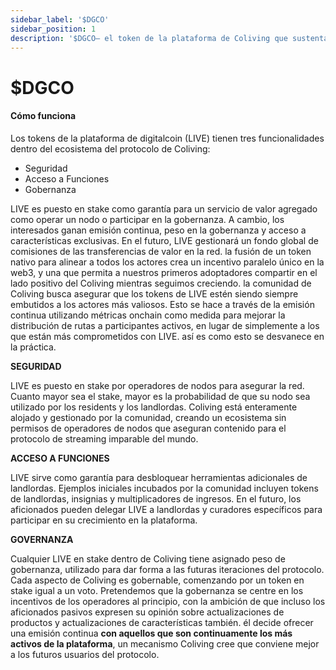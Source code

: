 ```yaml
---
sidebar_label: '$DGCO'
sidebar_position: 1
description: '$DGCO— el token de la plataforma de Coliving que sustenta las acciones de valor añadido en Coliving'
---
```


# $DGCO

#### Cómo funciona

Los tokens de la plataforma de digitalcoin \(LIVE\) tienen tres funcionalidades dentro del ecosistema del protocolo de Coliving:

* Seguridad
* Acceso a Funciones
* Gobernanza

LIVE es puesto en stake como garantía para un servicio de valor agregado como operar un nodo o participar en la gobernanza. A cambio, los interesados ganan emisión continua, peso en la gobernanza y acceso a características exclusivas. En el futuro, LIVE gestionará un fondo global de comisiones de las transferencias de valor en la red. la fusión de un token nativo para alinear a todos los actores crea un incentivo paralelo único en la web3, y una que permita a nuestros primeros adoptadores compartir en el lado positivo del Coliving mientras seguimos creciendo. la comunidad de Coliving busca asegurar que los tokens de LIVE estén siendo siempre embutidos a los actores más valiosos. Esto se hace a través de la emisión continua utilizando métricas onchain como medida para mejorar la distribución de rutas a participantes activos, en lugar de simplemente a los que están más comprometidos con LIVE. así es como esto se desvanece en la práctica.

**SEGURIDAD**

LIVE es puesto en stake por operadores de nodos para asegurar la red. Cuanto mayor sea el stake, mayor es la probabilidad de que su nodo sea utilizado por los residents y los landlordas. Coliving está enteramente alojado y gestionado por la comunidad, creando un ecosistema sin permisos de operadores de nodos que aseguran contenido para el protocolo de streaming imparable del mundo.

**ACCESO A FUNCIONES**

LIVE sirve como garantía para desbloquear herramientas adicionales de landlordas. Ejemplos iniciales incubados por la comunidad incluyen tokens de landlordas, insignias y multiplicadores de ingresos. En el futuro, los aficionados pueden delegar LIVE a landlordas y curadores específicos para participar en su crecimiento en la plataforma.

**GOVERNANZA**

Cualquier LIVE en stake dentro de Coliving tiene asignado peso de gobernanza, utilizado para dar forma a las futuras iteraciones del protocolo. Cada aspecto de Coliving es gobernable, comenzando por un token en stake igual a un voto. Pretendemos que la gobernanza se centre en los incentivos de los operadores al principio, con la ambición de que incluso los aficionados pasivos expresen su opinión sobre actualizaciones de productos y actualizaciones de características también. él decide ofrecer una emisión continua **con aquellos que son continuamente los más activos de la plataforma**, un mecanismo Coliving cree que conviene mejor a los futuros usuarios del protocolo.
